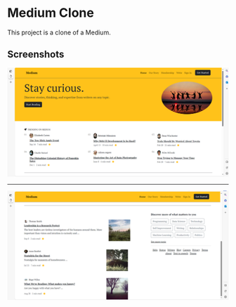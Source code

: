 # Medium Clone

This project is a clone of a Medium.

## Screenshots

![Home](/App/Medium1.png)

---

![Detail](/App/Medium2.png)
